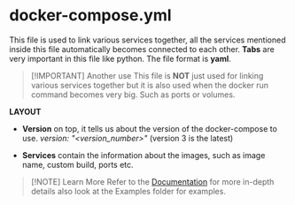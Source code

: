 # docker-compose.yml

This file is used to link various services together, all the services mentioned inside this file automatically becomes connected to each other.
**Tabs** are very important in this file like python.
The file format is **yaml**.

> [!IMPORTANT] Another use
> This file is **NOT** just used for linking various services together but it is also used when the docker run command becomes very big.
> Such as ports or volumes.

**LAYOUT**

- **Version** on top, it tells us about the version of the docker-compose to use. *version: "<version_number>"* (version 3 is the latest)

- **Services** contain the information about the images, such as image name, custom build, ports etc.


> [!NOTE] Learn More
> Refer to the [Documentation](https://docs.docker.com) for more in-depth details also look at the Examples folder for examples.

